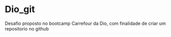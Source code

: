 # Dio_git
Desafio proposto no bootcamp Carrefour da Dio, com finalidade de criar um repositorio no github
